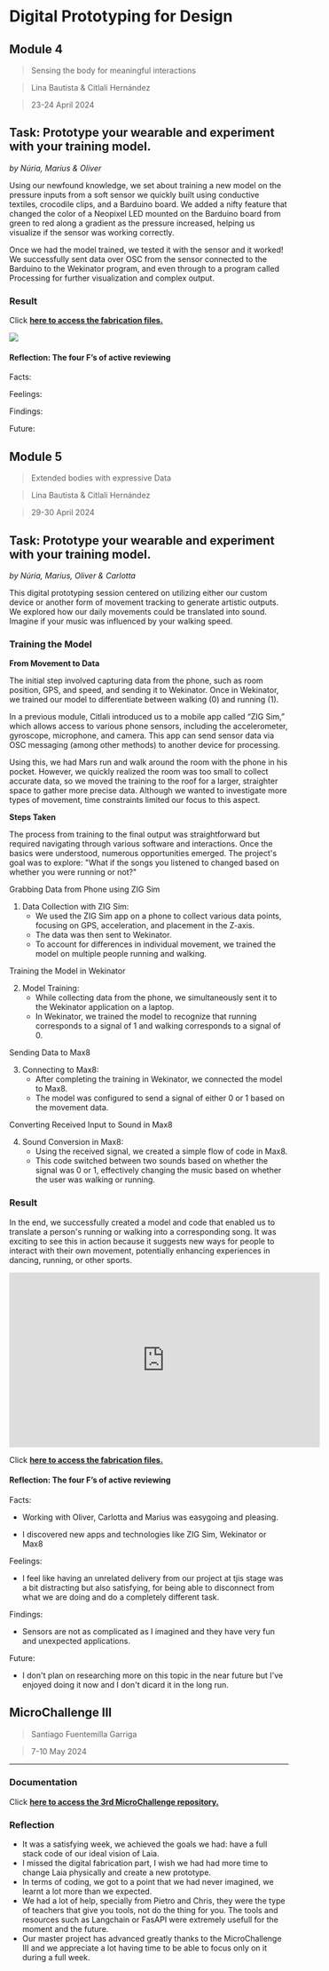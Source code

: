 # **Digital Prototyping for Design**
## Module 4
> Sensing the body for meaningful interactions

> Lina Bautista & Citlali Hernández

> 23-24 April 2024

## **Task: Prototype your wearable and experiment with your training model.**
_by Núria, Marius & Oliver_


Using our newfound knowledge, we set about training a new model on the pressure inputs from a soft sensor we quickly built using conductive textiles, crocodile clips, and a Barduino board. We added a nifty feature that changed the color of a Neopixel LED mounted on the Barduino board from green to red along a gradient as the pressure increased, helping us visualize if the sensor was working correctly.

Once we had the model trained, we tested it with the sensor and it worked! We successfully sent data over OSC from the sensor connected to the Barduino to the Wekinator program, and even through to a program called Processing for further visualization and complex output.


### Result

Click [**here to access the fabrication files.**](https://drive.google.com/drive/folders/1ISMmH5Zrhcg21OcYD3ChOEc8hxaEhfmF)

![](../images/Prototyping/soft%20sensor%20with%20barduino.gif)


#### Reflection: The four F’s of active reviewing

Facts:


Feelings:


Findings:


Future:



## Module 5
> Extended bodies with expressive Data

> Lina Bautista & Citlali Hernández

> 29-30 April 2024

## **Task: Prototype your wearable and experiment with your training model.**
_by Núria, Marius, Oliver & Carlotta_

This digital prototyping session centered on utilizing either our custom device or another form of movement tracking to generate artistic outputs. We explored how our daily movements could be translated into sound. Imagine if your music was influenced by your walking speed.

### Training the Model 

**From Movement to Data**

The initial step involved capturing data from the phone, such as room position, GPS, and speed, and sending it to Wekinator. Once in Wekinator, we trained our model to differentiate between walking (0) and running (1).

In a previous module, Citlali introduced us to a mobile app called “ZIG Sim,” which allows access to various phone sensors, including the accelerometer, gyroscope, microphone, and camera. This app can send sensor data via OSC messaging (among other methods) to another device for processing.

Using this, we had Mars run and walk around the room with the phone in his pocket. However, we quickly realized the room was too small to collect accurate data, so we moved the training to the roof for a larger, straighter space to gather more precise data. Although we wanted to investigate more types of movement, time constraints limited our focus to this aspect.

**Steps Taken**

The process from training to the final output was straightforward but required navigating through various software and interactions. Once the basics were understood, numerous opportunities emerged. The project's goal was to explore: "What if the songs you listened to changed based on whether you were running or not?"

Grabbing Data from Phone using ZIG Sim

1. Data Collection with ZIG Sim:
   - We used the ZIG Sim app on a phone to collect various data points, focusing on GPS, acceleration, and placement in the Z-axis.
   - The data was then sent to Wekinator.
   - To account for differences in individual movement, we trained the model on multiple people running and walking.

Training the Model in Wekinator

2. Model Training:
   - While collecting data from the phone, we simultaneously sent it to the Wekinator application on a laptop.
   - In Wekinator, we trained the model to recognize that running corresponds to a signal of 1 and walking corresponds to a signal of 0.

Sending Data to Max8

3. Connecting to Max8:
   - After completing the training in Wekinator, we connected the model to Max8.
   - The model was configured to send a signal of either 0 or 1 based on the movement data.

Converting Received Input to Sound in Max8

4. Sound Conversion in Max8:
   - Using the received signal, we created a simple flow of code in Max8.
   - This code switched between two sounds based on whether the signal was 0 or 1, effectively changing the music based on whether the user was walking or running.


### Result

In the end, we successfully created a model and code that enabled us to translate a person's running or walking into a corresponding song. It was exciting to see this in action because it suggests new ways for people to interact with their own movement, potentially enhancing experiences in dancing, running, or other sports.

<iframe width="560" height="315" src="https://www.youtube.com/embed/gc8T83aijoU?si=2YmEhxAFmuDO9I5V" title="YouTube video player" frameborder="0" allow="accelerometer; autoplay; clipboard-write; encrypted-media; gyroscope; picture-in-picture; web-share" referrerpolicy="strict-origin-when-cross-origin" allowfullscreen></iframe>

Click [**here to access the fabrication files.**](https://drive.google.com/drive/folders/1GyUP5U4Z0serdor8qmNFUkH-Sh0remx9)

#### Reflection: The four F’s of active reviewing

Facts:

- Working with Oliver, Carlotta and Marius was easygoing and pleasing.

- I discovered new apps and technologies like ZIG Sim, Wekinator or Max8

Feelings:

- I feel like having an unrelated delivery from our project at tjis stage was a bit distracting but also satisfying, for being able to disconnect from what we are doing and do a completely different task.

Findings:

- Sensors are not as complicated as I imagined and they have very fun and unexpected applications.

Future:

- I don't plan on researching more on this topic in the near future but I've enjoyed doing it now and I don't dicard it in the long run.


## MicroChallenge III
> Santiago Fuentemilla Garriga

> 7-10 May 2024

---
### Documentation

Click [**here to access the 3rd MicroChallenge repository.**](https://github.com/marius-schairer/MicroChallange3-LAIA)

### Reflection

- It was a satisfying week, we achieved the goals we had: have a full stack code of our ideal vision of Laia.
- I missed the digital fabrication part, I wish we had had more time to change Laia physically and create a new prototype.
- In terms of coding, we got to a point that we had never imagined, we learnt a lot more than we expected.
- We had a lot of help, specially from Pietro and Chris, they were the type of teachers that give you tools, not do the thing for you. The tools and resources such as Langchain or FasAPI were extremely usefull for the moment and the future.
- Our master project has advanced greatly thanks to the MicroChallenge III and we appreciate a lot having time to be able to focus only on it during a full week.